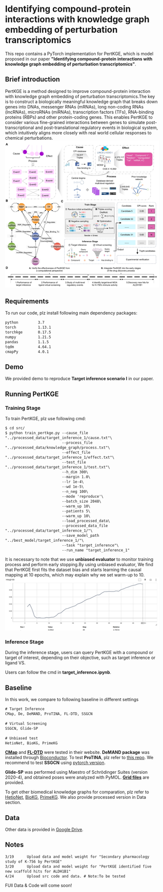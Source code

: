 # Identifying compound-protein interactions with knowledge graph embedding of perturbation transcriptomics
This repo contains a PyTorch implementation for PertKGE, which is model proposed in our paper **"Identifying compound-protein interactions with knowledge graph embedding of perturbation transcriptomics"**.

## Brief introduction
PertKGE is a method designed to improve compound-protein interaction with knowledge graph embedding of perturbation transcriptomics.The key is to construct a biologically meaningful knowledge graph that breaks down genes into DNAs, messenger RNAs (mRNAs), long non-coding RNAs (lncRNAs), microRNAs (miRNAs), transcription factors (TFs), RNA-binding proteins (RBPs) and other protein-coding genes. This enables PertKGE to consider various fine-grained interactions between genes to simulate post-transcriptional and post-translational regulatory events in biological system, which intuitively aligns more closely with real world cellular responses to chemical perturbations.\
![](./fig/Figure1.jpg)

## Requirements
To run our code, plz install following main dependency packages:
```
python         3.7
torch          1.13.1
torchkge       0.17.5
numpy          1.21.5
pandas         1.1.5
tqdm           4.64.1
cmapPy         4.0.1
```

## Demo
We provided demo to reproduce **Target inference scenario I** in our paper.

## Running PertKGE  
### Training Stage
To train PertKGE, plz use following cmd:
```
$ cd src/
$ python train_pertkge.py --cause_file "../processed_data/target_inference_1/cause.txt"\
                          --process_file "../processed_data/knowledge_graph/process.txt"\
                          --effect_file "../processed_data/target_inference_1/effect.txt"\
                          --test_file "../processed_data/target_inference_1/test.txt"\
                          --h_dim 300\
                          --margin 1.0\
                          --lr 1e-4\
                          --wd 1e-5\
                          --n_neg 100\
                          --mode 'reproduce'\
                          --batch_size 2048\
                          --warm_up 10\
                          --patients 5\
                          --warm_up 10\
                          --load_processed_data\
                          --processed_data_file "../processed_data/target_inference_1/"\
                          --save_model_path "../best_model/target_inference_1/"\
                          --task "target_inference"\
                          --run_name "target_inference_1"
```

  
It is necessary to note that we use **unbiased evaluator** to monitor training process and perform early stopping.By using unbiased evaluator, We find that PertKGE first fits the dataset bias and starts learning the causal mapping at 10 epochs, which may explain why we set warm-up to 10.\
![](./fig/training_curve.png)

### Inference Stage
During the inference stage, users can query PertKGE with a compound or target of interest, depending on their objective, such as target inference or ligand VS.

Users can follow the cmd in **target_inference.ipynb**.

## Baseline
In this work, we compare to following baseline in different settings
```
# Target Inference
CMap, De, DeMAND, ProTINA, FL-DTD, SSGCN

# Virtual Screening
SSGCN, Glide-SP

# Unbiased test
HetioNet, BioKG, PrimeKG
```
[**CMap**](https://clue.io/) and [**FL-DTD**](http://menglab.pub/fldtd/) were tested in their website. **DeMAND package** was installed through [Bioconductor](https://www.bioconductor.org/packages/release/bioc/html/DeMAND.html). To test **ProTINA**, plz refer to [this repo](https://github.com/CABSEL/ProTINA/tree/master). 
We recommend to test **SSGCN** using [pytorch version](https://github.com/myzhengSIMM/SSGCN).  
  
**Glide-SP** was performed using Maestro of Schrödinger Suites (version 2020-4), and obtained poses were analyzed with PyMOL. [**Grid files**](https://drive.google.com/drive/folders/1wPcn7EaQldWbXONrRVd-ZOcBsNo6IXHw?usp=drive_link) are provided.  

To get other biomedical knowledge graphs for comparation, plz refer to [HetioNet](https://github.com/hetio/hetionet/tree/main), [BioKG](https://github.com/dsi-bdi/biokg), [PrimeKG](https://github.com/mims-harvard/PrimeKG). We also provide processed version in Data section.

## Data
Other data is provided in [Google Drive](https://drive.google.com/file/d/1jFo0dDAnUOzMoKHFqPRM4pd_loTFwmMa/view?usp=sharing).
## Notes
```
3/19      Upload data and model weight for "Secondary pharmacology study of K-756 by PertKGE"
3/20      Upload data and model weight for "PertKGE identified five new scaffold hits for ALDH1B1"
4/24      Upload src code and data. # Note:To be tested
```
FUll Data & Code will come soon!
